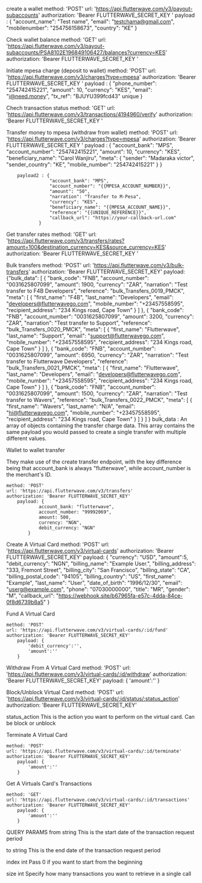 create a wallet
    method: 'POST'
    url: 'https://api.flutterwave.com/v3/payout-subaccounts'
    authorization: 'Bearer FLUTTERWAVE_SECRET_KEY '
        payload : {
                "account_name": "Test name",
                "email": "testchama@gmail.com",
                "mobilenumber": "254756158673",
                "country": "KE"
                }


Check wallet balance
    method: 'GET'
    url: 'https://api.flutterwave.com/v3/payout-subaccounts/PSA8102E196849106427/balances?currency=KES'
    authorization: 'Bearer FLUTTERWAVE_SECRET_KEY '


Initiate mpesa charge (deposit to wallet)
    method: 'POST'
    url: 'https://api.flutterwave.com/v3/charges?type=mpesa'
    authorization: 'Bearer FLUTTERWAVE_SECRET_KEY '
        payload : {
                "phone_number": "254742415221",
                "amount": 10,
                "currency": "KES",
                "email": "i@need.money",
                "tx_ref": "BJUYU399fcd43"  unique
                }

Chech transaction status
    method: 'GET'
    url: 'https://api.flutterwave.com/v3/transactions/4194960/verify'
    authorization: 'Bearer FLUTTERWAVE_SECRET_KEY '


Transfer money to mpesa (withdraw from wallet)
    method: 'POST'
    url: 'https://api.flutterwave.com/v3/charges?type=mpesa'
    authorization: 'Bearer FLUTTERWAVE_SECRET_KEY '
        payload : {
                    "account_bank": "MPS",
                    "account_number": "254742415221",
                    "amount": 10,
                    "currency": "KES",
                    "beneficiary_name": "Carol Wanjiru",
                    "meta": {
                        "sender": "Madaraka victor",
                        "sender_country": "KE",
                        "mobile_number": "254742415221"
                    }
                    }


        payload2 : {
                    "account_bank": "MPS",
                    "account_number": "{{MPESA_ACCOUNT_NUMBER}}",
                    "amount": "50",
                    "narration": "Transfer to M-Pesa",
                    "currency": "KES",
                    "beneficiary_name": "{{MPESA_ACCOUNT_NAME}}",
                    "reference": "{{UNIQUE_REFERENCE}}",
                    "callback_url": "https://your-callback-url.com"
                }

Get transfer rates
    method: 'GET'
    url: 'https://api.flutterwave.com/v3/transfers/rates?amount=100&destination_currency=KES&source_currency=KES'
    authorization: 'Bearer FLUTTERWAVE_SECRET_KEY '


Bulk transfers
    method: 'POST'
    url: 'https://api.flutterwave.com/v3/bulk-transfers'
    authorization: 'Bearer FLUTTERWAVE_SECRET_KEY'
        payload:  {"bulk_data": [
        {
            "bank_code": "FNB",
            "account_number": "0031625807099",
            "amount": 1900,
            "currency": "ZAR",
            "narration": "Test transfer to F4B Developers",
            "reference": "bulk_Transfers_0019_PMCK",
            "meta": [
                {
                "first_name": "F4B",
                "last_name": "Developers",
                "email": "developers@flutterwavego.com",
                "mobile_number": "+23457558595",
                "recipient_address": "234 Kings road, Cape Town"
                }
            ]
        },
        {
            "bank_code": "FNB",
            "account_number": "0031625807099",
            "amount": 3200,
            "currency": "ZAR",
            "narration": "Test transfer to Support",
            "reference": "bulk_Transfers_0020_PMCK",
            "meta": [
                {
                "first_name": "Flutterwave",
                "last_name": "Support",
                "email": "support@flutterwavego.com",
                "mobile_number": "+23457558595",
                "recipient_address": "234 Kings road, Cape Town"
                }
            ]
        },
        {
            "bank_code": "FNB",
            "account_number": "0031625807099",
            "amount": 6950,
            "currency": "ZAR",
            "narration": "Test transfer to Flutterwave Developers",
            "reference": "bulk_Transfers_0021_PMCK",
            "meta": [
                {
                "first_name": "Flutterwave",
                "last_name": "Developers",
                "email": "developers@flutterwavego.com",
                "mobile_number": "+23457558595",
                "recipient_address": "234 Kings road, Cape Town"
                }
            ]
        },
        {
            "bank_code": "FNB",
            "account_number": "0031625807099",
            "amount": 1500,
            "currency": "ZAR",
            "narration": "Test transfer to Wavers",
            "reference": "bulk_Transfers_0022_PMCK",
            "meta": [
                {
                "first_name": "Wavers",
                "last_name": "N/A",
                "email": "hi@flutterwavego.com",
                "mobile_number": "+23457558595",
                "recipient_address": "234 Kings road, Cape Town"
                }
            ]
        }
    ]
    }
bulk_data :
An array of objects containing the transfer charge data. This array contains the same payload you would passed to create a single transfer with multiple different values.

Wallet to wallet transfer 

They make use of the create transfer endpoint, with the key difference being that account_bank is always "flutterwave", while account_number is the merchant's ID.


    method: 'POST'
    url: 'https://api.flutterwave.com/v3/transfers'
    authorization: 'Bearer FLUTTERWAVE_SECRET_KEY'
        payload: {
                account_bank: "flutterwave",
                account_number: "99992069",
                amount: 500,
                currency: "NGN",
                debit_currency: "NGN"
            }


Create A Virtual Card
    method: 'POST'
    url: 'https://api.flutterwave.com/v3/virtual-cards'
    authorization: 'Bearer FLUTTERWAVE_SECRET_KEY'
        payload: {
                "currency": "USD",
                "amount":5,
                "debit_currency": "NGN",
                "billing_name": "Example User.",
                "billing_address": "333, Fremont Street",
                "billing_city": "San Francisco",
                "billing_state": "CA",
                "billing_postal_code": "94105",
                "billing_country": "US",
                "first_name": "Example",
                "last_name": "User",
                "date_of_birth": "1996/12/30",
                "email": "userg@example.com",
                "phone": "07030000000",
                "title": "MR",
                "gender": "M",
                "callback_url": "https://webhook.site/b67965fa-e57c-4dda-84ce-0f8d6739b8a5"
            }


Fund A Virtual Card

    method: 'POST'
    url: 'https://api.flutterwave.com/v3/virtual-cards/:id/fund'
    authorization: 'Bearer FLUTTERWAVE_SECRET_KEY'
        payload: {
            'debit_currency':'',
            'amount':'' 
        }

Withdraw From A Virtual Card
    method: 'POST'
    url: 'https://api.flutterwave.com/v3/virtual-cards/:id/withdraw'
    authorization: 'Bearer FLUTTERWAVE_SECRET_KEY'
        payload: {
            'amount':'' 
        }


Block/Unblock Virtual Card
    method: 'POST'
    url: 'https://api.flutterwave.com/v3/virtual-cards/:id/status/:status_action'
    authorization: 'Bearer FLUTTERWAVE_SECRET_KEY'

status_action 
This is the action you want to perform on the virtual card. Can be block or unblock


Terminate A Virtual Card

    method: 'POST'
    url: 'https://api.flutterwave.com/v3/virtual-cards/:id/terminate'
    authorization: 'Bearer FLUTTERWAVE_SECRET_KEY'
        payload: {
            'amount':'' 
        }

Get A Virtuals Card's Transactions

    method: 'GET'
    url: 'https://api.flutterwave.com/v3/virtual-cards/:id/transactions'
    authorization: 'Bearer FLUTTERWAVE_SECRET_KEY'
        payload: {
            'amount':'' 
        }
        
QUERY PARAMS
from string
This is the start date of the transaction request period

to string
This is the end date of the transaction request period

index int
Pass 0 if you want to start from the beginning

size int
Specify how many transactions you want to retrieve in a single call        

